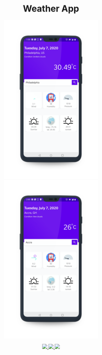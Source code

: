 <h1 align="center">Weather App</h1>
<p align="center">

<p align="center">
  <img src="https://github.com/cerver1/Weather-App/blob/master/Philadelpia.png" width='300'>
  <img src="https://github.com/cerver1/Weather-App/blob/master/Accra.png" width='300'>
</p>

<p align='center'>
  
  <a href="https://github.com/Kotlin">
    <img src="https://img.shields.io/badge/built%20with-Kotlin-orange" />
  </a>
  
  <a href='https://github.com/adpth'>
     <img  src='https://img.shields.io/badge/Coded%20By-Adpth%20-blue'/>
  </a>
  
  <a href='https://www.instagram.com/adpth'>
     <img  src='https://img.shields.io/badge/Follow%20On-Adpth%20-red'/>
  </a>
  
</p>
